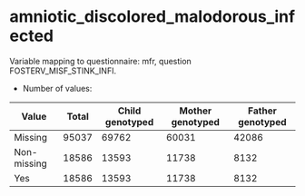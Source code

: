 # amniotic_discolored_malodorous_infected
Variable mapping to questionnaire: mfr, question FOSTERV_MISF_STINK_INFI.
- Number of values:

| Value | Total | Child genotyped | Mother genotyped | Father genotyped |
| ----- | ----- | --------------- | ---------------- | ---------------- |
| Missing | 95037 | 69762 | 60031 | 42086 |
| Non-missing | 18586 | 13593 | 11738 | 8132 |
| Yes | 18586 | 13593 | 11738 |8132 |



